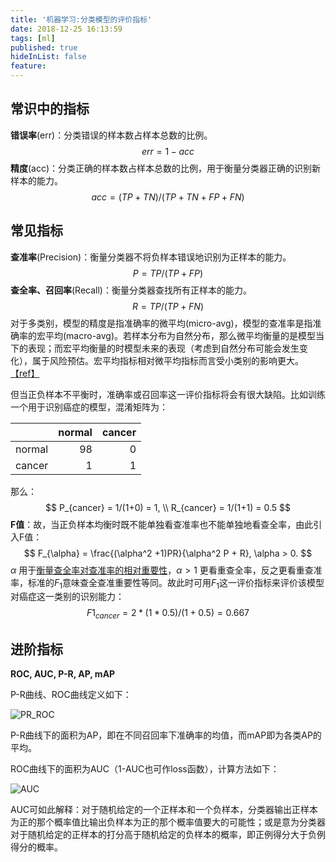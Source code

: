 ```yaml
---
title: '机器学习:分类模型的评价指标'
date: 2018-12-25 16:13:59
tags: [ml]
published: true
hideInList: false
feature: 
---
```


## 常识中的指标

**错误率**(err)：分类错误的样本数占样本总数的比例。
$$
err = 1-acc
$$
**精度**(acc)：分类正确的样本数占样本总数的比例，用于衡量分类器正确的识别新样本的能力。
$$
acc = (TP+TN)/(TP+TN+FP+FN)
$$

## 常见指标

**查准率**(Precision)：衡量分类器不将负样本错误地识别为正样本的能力。
$$
P = TP / (TP+FP)
$$
**查全率、召回率**(Recall)：衡量分类器查找所有正样本的能力。
$$
R = TP / (TP + FN)
$$
对于多类别，模型的精度是指准确率的微平均(micro-avg)，模型的查准率是指准确率的宏平均(macro-avg)。若样本分布为自然分布，那么微平均衡量的是模型当下的表现；而宏平均衡量的时模型未来的表现（考虑到自然分布可能会发生变化），属于风险预估。宏平均指标相对微平均指标而言受小类别的影响更大。[【ref】](https://blog.csdn.net/xiaqian0917/article/details/53445071) 

但当正负样本不平衡时，准确率或召回率这一评价指标将会有很大缺陷。比如训练一个用于识别癌症的模型，混淆矩阵为：

|        | normal | cancer |
| :----: | -----: | -----: |
| normal |     98 |      0 |
| cancer |      1 |      1 |

那么：
$$
P_{cancer} = 1/(1+0) = 1, \\
R_{cancer} = 1/(1+1) = 0.5
$$
**F值**：故，当正负样本均衡时既不能单独看查准率也不能单独地看查全率，由此引入F值：
$$
F_{\alpha} = \frac{(\alpha^2 +1)PR}{\alpha^2 P + R}, \alpha > 0.
$$
$\alpha$ 用于[衡量查全率对查准率的相对重要性](http://www.dcs.gla.ac.uk/Keith/Preface.html)，$\alpha > 1$ 更看重查全率，反之更看重查准率，标准的$F_1$意味查全查准重要性等同。故此时可用$F_1$这一评价指标来评价该模型对癌症这一类别的识别能力：
$$
F1_{cancer} = 2*(1*0.5)/(1+0.5) = 0.667
$$

## 进阶指标

**ROC, AUC, P-R, AP, mAP**

P-R曲线、ROC曲线定义如下：

![PR_ROC](https://bkseastone.github.io/images/PR_ROC.jpg)

P-R曲线下的面积为AP，即在不同召回率下准确率的均值，而mAP即为各类AP的平均。

ROC曲线下的面积为AUC（1-AUC也可作loss函数），计算方法如下：

![AUC](https://bkseastone.github.io/images/AUC.jpg)

AUC可如此解释：对于随机给定的一个正样本和一个负样本，分类器输出正样本为正的那个概率值比输出负样本为正的那个概率值要大的可能性；或是意为分类器对于随机给定的正样本的打分高于随机给定的负样本的概率，即正例得分大于负例得分的概率。